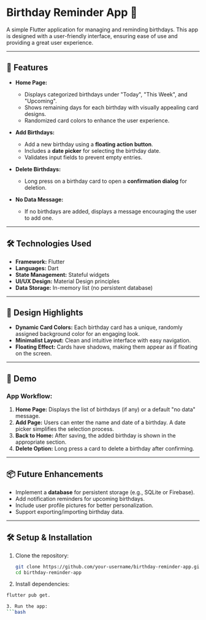 # Birthday Reminder App 🎂  

A simple Flutter application for managing and reminding birthdays. This app is designed with a user-friendly interface, ensuring ease of use and providing a great user experience.  

---

## 📱 Features  
- **Home Page:**  
  - Displays categorized birthdays under "Today", "This Week", and "Upcoming".  
  - Shows remaining days for each birthday with visually appealing card designs.  
  - Randomized card colors to enhance the user experience.  

- **Add Birthdays:**  
  - Add a new birthday using a **floating action button**.  
  - Includes a **date picker** for selecting the birthday date.  
  - Validates input fields to prevent empty entries.  

- **Delete Birthdays:**  
  - Long press on a birthday card to open a **confirmation dialog** for deletion.  

- **No Data Message:**  
  - If no birthdays are added, displays a message encouraging the user to add one.  

---

## 🛠️ Technologies Used  
- **Framework:** Flutter  
- **Languages:** Dart  
- **State Management:** Stateful widgets  
- **UI/UX Design:** Material Design principles  
- **Data Storage:** In-memory list (no persistent database)  

---

## 🎨 Design Highlights  
- **Dynamic Card Colors:** Each birthday card has a unique, randomly assigned background color for an engaging look.  
- **Minimalist Layout:** Clean and intuitive interface with easy navigation.  
- **Floating Effect:** Cards have shadows, making them appear as if floating on the screen.  

---

## 🎥 Demo  

### App Workflow:  
1. **Home Page:** Displays the list of birthdays (if any) or a default "no data" message.  
2. **Add Page:** Users can enter the name and date of a birthday. A date picker simplifies the selection process.  
3. **Back to Home:** After saving, the added birthday is shown in the appropriate section.  
4. **Delete Option:** Long press a card to delete a birthday after confirming.  

---

## 📦 Future Enhancements  
- Implement a **database** for persistent storage (e.g., SQLite or Firebase).  
- Add notification reminders for upcoming birthdays.  
- Include user profile pictures for better personalization.  
- Support exporting/importing birthday data.  

---

## 🛠️ Setup & Installation  

1. Clone the repository:  
   ```bash  
   git clone https://github.com/your-username/birthday-reminder-app.git  
   cd birthday-reminder-app  
2. Install dependencies:
  ```bash
  flutter pub get.

3. Run the app:
  ```bash

